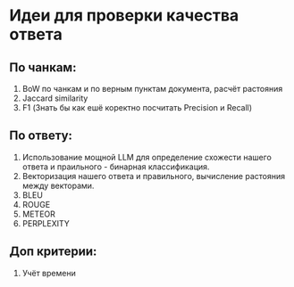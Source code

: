 # Идеи для проверки качества ответа

## По чанкам:

1) BoW по чанкам и по верным пунктам документа, расчёт растояния
2) Jaccard similarity
3) F1 (Знать бы как ешё коректно посчитать Precision и Recall)

## По ответу:

1) Использование мощной LLM для определение схожести нашего ответа и праильного - бинарная классификация.
2) Векторизация нашего ответа и правильного, вычисление растояния между векторами.
3) BLEU
4) ROUGE
5) METEOR
6) PERPLEXITY

## Доп критерии:

1) Учёт времени

